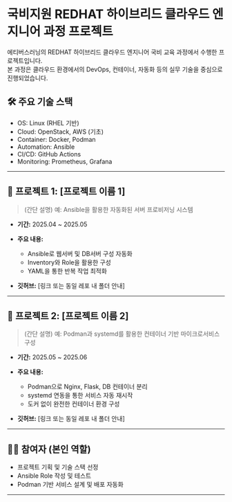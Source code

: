 # 국비지원 REDHAT 하이브리드 클라우드 엔지니어 과정 프로젝트

에티버스러닝의 REDHAT 하이브리드 클라우드 엔지니어 국비 교육 과정에서 수행한 프로젝트입니다.  
본 과정은 클라우드 환경에서의 DevOps, 컨테이너, 자동화 등의 실무 기술을 중심으로 진행되었습니다.

## 🛠️ 주요 기술 스택
- OS: Linux (RHEL 기반)
- Cloud: OpenStack, AWS (기초)
- Container: Docker, Podman
- Automation: Ansible
- CI/CD: GitHub Actions
- Monitoring: Prometheus, Grafana

---

## 📁 프로젝트 1: [프로젝트 이름 1]
> (간단 설명) 예: Ansible을 활용한 자동화된 서버 프로비저닝 시스템

- **기간:** 2025.04 ~ 2025.05  
- **주요 내용:**
  - Ansible로 웹서버 및 DB서버 구성 자동화
  - Inventory와 Role을 활용한 구성
  - YAML을 통한 반복 작업 최적화

- **깃허브:** [링크 또는 동일 레포 내 폴더 안내]

---

## 📁 프로젝트 2: [프로젝트 이름 2]
> (간단 설명) 예: Podman과 systemd를 활용한 컨테이너 기반 마이크로서비스 구성

- **기간:** 2025.05 ~ 2025.06  
- **주요 내용:**
  - Podman으로 Nginx, Flask, DB 컨테이너 분리
  - systemd 연동을 통한 서비스 자동 재시작
  - 도커 없이 완전한 컨테이너 환경 구성

- **깃허브:** [링크 또는 동일 레포 내 폴더 안내]

---

## 👩‍💻 참여자 (본인 역할)
- 프로젝트 기획 및 기술 스택 선정
- Ansible Role 작성 및 테스트
- Podman 기반 서비스 설계 및 배포 자동화

---


